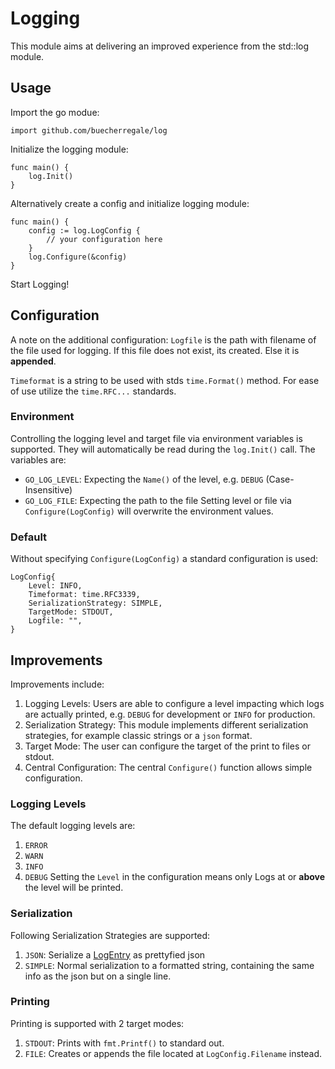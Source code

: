 # Logging
This module aims at delivering an improved experience from the std::log module.

## Usage
Import the go modue:
```golang
import github.com/buecherregale/log
``` 
Initialize the logging module:
```golang
func main() {
    log.Init()
}
```
Alternatively create a config and initialize logging module:
```golang
func main() {
    config := log.LogConfig {
        // your configuration here
    }
    log.Configure(&config)
}
```
Start Logging!

## Configuration
A note on the additional configuration: 
`Logfile` is the path with filename of the file used for logging. If this file does not exist, its created. Else it is **appended**.

`Timeformat` is a string to be used with stds `time.Format()` method. For ease of use utilize the `time.RFC...` standards.

### Environment
Controlling the logging level and target file via environment variables is supported. 
They will automatically be read during the `log.Init()` call. 
The variables are: 
- `GO_LOG_LEVEL`: Expecting the `Name()` of the level, e.g. `DEBUG` (Case-Insensitive)
- `GO_LOG_FILE`: Expecting the path to the file
Setting level or file via `Configure(LogConfig)` will overwrite the environment values.

### Default
Without specifying `Configure(LogConfig)` a standard configuration is used:
```golang
LogConfig{
	Level: INFO,
	Timeformat: time.RFC3339,
	SerializationStrategy: SIMPLE,
	TargetMode: STDOUT,
	Logfile: "",
} 
```

## Improvements
Improvements include:
1. Logging Levels: Users are able to configure a level impacting which logs are actually printed, e.g. `DEBUG` for development or `INFO` for production.
1. Serialization Strategy: This module implements different serialization strategies, for example classic strings or a `json` format.
1. Target Mode: The user can configure the target of the print to files or stdout.
1. Central Configuration: The central `Configure()` function allows simple configuration.

### Logging Levels
The default logging levels are:
1. `ERROR`
1. `WARN`
1. `INFO`
1. `DEBUG`
Setting the `Level` in the configuration means only Logs at or **above** the level will be printed. 

### Serialization
Following Serialization Strategies are supported:
1. `JSON`: Serialize a [LogEntry](log.go) as prettyfied json
1. `SIMPLE`: Normal serialization to a formatted string, containing the same info as the json but on a single line. 

### Printing
Printing is supported with 2 target modes:
1. `STDOUT`: Prints with `fmt.Printf()` to standard out.
1. `FILE`: Creates or appends the file located at `LogConfig.Filename` instead.

